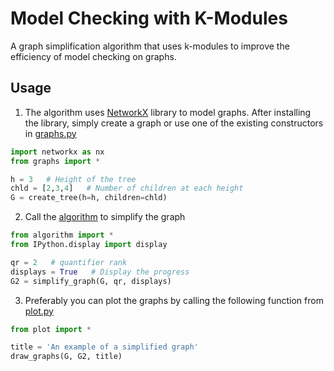 # Model Checking with K-Modules
 A graph simplification algorithm that uses k-modules to improve the efficiency of model checking on graphs.

## Usage

1. The algorithm uses [NetworkX](https://networkx.org) library to model graphs. After installing the library, simply create a graph or use one of the existing constructors in [graphs.py](src/graphs.py)

```python
import networkx as nx
from graphs import *

h = 3   # Height of the tree
chld = [2,3,4]   # Number of children at each height
G = create_tree(h=h, children=chld)
```

2. Call the [algorithm](src/algorithm.py) to simplify the graph

```python
from algorithm import *
from IPython.display import display

qr = 2   # quantifier rank
displays = True   # Display the progress
G2 = simplify_graph(G, qr, displays)
```

3. Preferably you can plot the graphs by calling the following function from [plot.py](src/plot.py)

```python
from plot import *

title = 'An example of a simplified graph'
draw_graphs(G, G2, title)
```
